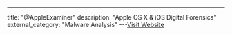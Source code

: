 ---
title: "@AppleExaminer"
description: "Apple OS X & iOS Digital Forensics"
external_category: "Malware Analysis"
---[Visit Website](https://twitter.com/AppleExaminer)

